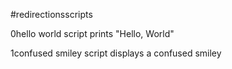 #redirectionsscripts

0hello world
script prints "Hello, World"

1confused smiley
script displays a confused smiley

